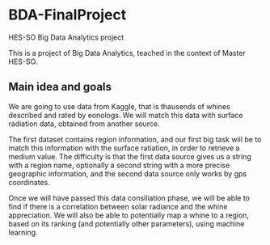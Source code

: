 # BDA-FinalProject
HES-SO Big Data Analytics project

This is a project of Big Data Analytics, teached in the context of Master HES-SO.

## Main idea and goals
We are going to use data from Kaggle, that is thausends of whines described and rated by eonologs.
We will match this data with surface radiation data, obtained from another source.

The first dataset contains region information, and our first big task will be to match this information with the surface ratiation, in order to retrieve a medium value.
The difficulty is that the first data source gives us a string with a region name, optionally a second string with a more precise geographic information, and the second data source only works by gps coordinates.

Once we will have passed this data consiliation phase, we will be able to find if there is a correlation between solar radiance and the whine appreciation.
We will also be able to potentially map a whine to a region, based on its ranking (and potentially other parameters), using machine learning.
